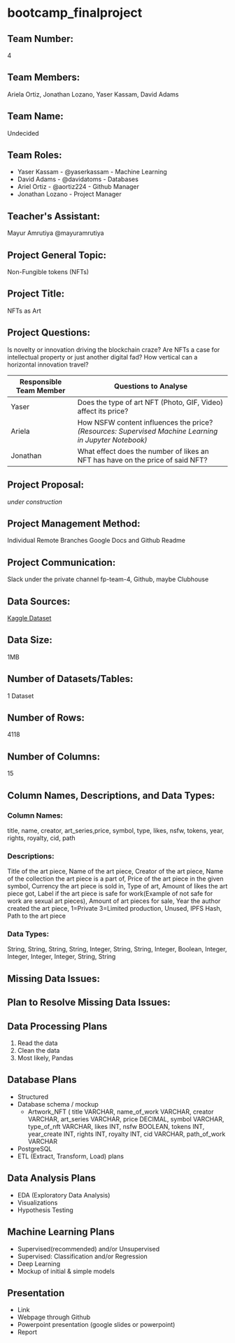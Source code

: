 # bootcamp_finalproject

## Team Number: 
4
## Team Members: 
Ariela Ortiz, Jonathan Lozano, Yaser Kassam, David Adams
## Team Name: 
Undecided
## Team Roles:
- Yaser Kassam - @yaserkassam - Machine Learning
- David Adams - @davidatoms - Databases
- Ariel Ortiz - @aortiz224 - Github Manager
- Jonathan Lozano - Project Manager
## Teacher's Assistant: 
Mayur Amrutiya @mayuramrutiya

## Project General Topic: 
Non-Fungible tokens (NFTs)
## Project Title: 
NFTs as Art
## Project Questions: 
Is novelty or innovation driving the blockchain craze? Are NFTs a case for intellectual property or just another digital fad? How vertical can a horizontal innovation travel?

|Responsible Team Member|Questions to Analyse|
|-----------------------|--------------------|
|Yaser|Does the type of art NFT (Photo, GIF, Video) affect its price?|
|Ariela|How NSFW content influences the price? *(Resources: Supervised Machine Learning in Jupyter Notebook)*|
|Jonathan|What effect does the number of likes an NFT has have on the price of said NFT?|

## Project Proposal: 
*under construction*
## Project Management Method: 
Individual Remote Branches
Google Docs and Github Readme
## Project Communication: 
Slack under the private channel fp-team-4, Github, maybe Clubhouse

## Data Sources:

[Kaggle Dataset](http://www.kaggle.com/vepnar/nft-art-dataset)
## Data Size: 
1MB
## Number of Datasets/Tables: 
1 Dataset
## Number of Rows: 
4118
## Number of Columns:
15
## Column Names, Descriptions, and Data Types:
### Column Names:
title, name, creator, art_series,price, symbol, type, likes, nsfw, tokens, year, rights, royalty, cid, path
### Descriptions:
Title of the art piece, Name of the art piece, Creator of the art piece,  Name of the collection the art piece is a part of, Price of the art piece in the given symbol, Currency the art piece is sold in, Type of art, Amount of likes the art piece got, Label if the art piece is safe for work(Example of not safe for work are sexual art pieces), Amount of art pieces for sale, Year the author created the art piece, 1=Private 3=Limited production, Unused, IPFS Hash, Path to the art piece
### Data Types:
String, String, String, String, Integer, String, String, Integer, Boolean, Integer, Integer, Integer, Integer, String, String
## Missing Data Issues:
## Plan to Resolve Missing Data Issues:

## Data Processing Plans
1. Read the data
2. Clean the data
3. Most likely, Pandas

## Database Plans
- Structured
- Database schema / mockup
  - Artwork_NFT (
	title VARCHAR,
	name_of_work VARCHAR,
	creator VARCHAR,
	art_series VARCHAR,
	price DECIMAL,
	symbol VARCHAR,
	type_of_nft VARCHAR,
	likes INT,
	nsfw BOOLEAN,
	tokens INT,
	year_create INT,
	rights INT,
	royalty INT,
	cid VARCHAR,
	path_of_work VARCHAR
- PostgreSQL
- ETL (Extract, Transform, Load) plans

## Data Analysis Plans
- EDA (Exploratory Data Analysis)
- Visualizations
- Hypothesis Testing

## Machine Learning Plans
- Supervised(recommended) and/or Unsupervised
- Supervised: Classification and/or Regression
- Deep Learning
- Mockup of initial & simple models

## Presentation
- Link
- Webpage through Github
- Powerpoint presentation (google slides or powerpoint)
- Report
